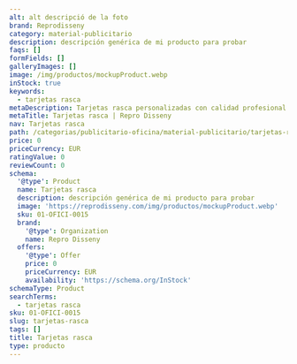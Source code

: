 ```yaml
---
alt: alt descripció de la foto
brand: Reprodisseny
category: material-publicitario
description: descripción genérica de mi producto para probar
faqs: []
formFields: []
galleryImages: []
image: /img/productos/mockupProduct.webp
inStock: true
keywords:
  - tarjetas rasca
metaDescription: Tarjetas rasca personalizadas con calidad profesional en Cataluña.
metaTitle: Tarjetas rasca | Repro Disseny
nav: Tarjetas rasca
path: /categorias/publicitario-oficina/material-publicitario/tarjetas-rasca
price: 0
priceCurrency: EUR
ratingValue: 0
reviewCount: 0
schema:
  '@type': Product
  name: Tarjetas rasca
  description: descripción genérica de mi producto para probar
  image: 'https://reprodisseny.com/img/productos/mockupProduct.webp'
  sku: 01-OFICI-0015
  brand:
    '@type': Organization
    name: Repro Disseny
  offers:
    '@type': Offer
    price: 0
    priceCurrency: EUR
    availability: 'https://schema.org/InStock'
schemaType: Product
searchTerms:
  - tarjetas rasca
sku: 01-OFICI-0015
slug: tarjetas-rasca
tags: []
title: Tarjetas rasca
type: producto
---
```


